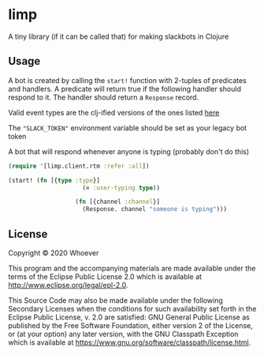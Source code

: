 # limp

A tiny library (if it can be called that) for making slackbots in Clojure

## Usage

A bot is created by calling the `start!` function with 2-tuples of predicates and handlers.
A predicate will return true if the following handler should respond to it. The handler should return 
a `Response` record.

Valid event types are the clj-ified versions of the ones listed [here](https://api.slack.com/rtm)

The `"SLACK_TOKEN"` environment variable should be set as your legacy bot token

A bot that will respond whenever anyone is typing (probably don't do this)
```clojure
(require '[limp.client.rtm :refer :all])

(start! (fn [{type :type}]
                     (= :user-typing type))

                   (fn [{channel :channel}]
                     (Response. channel "someone is typing")))
```

## License

Copyright © 2020 Whoever

This program and the accompanying materials are made available under the
terms of the Eclipse Public License 2.0 which is available at
http://www.eclipse.org/legal/epl-2.0.

This Source Code may also be made available under the following Secondary
Licenses when the conditions for such availability set forth in the Eclipse
Public License, v. 2.0 are satisfied: GNU General Public License as published by
the Free Software Foundation, either version 2 of the License, or (at your
option) any later version, with the GNU Classpath Exception which is available
at https://www.gnu.org/software/classpath/license.html.
